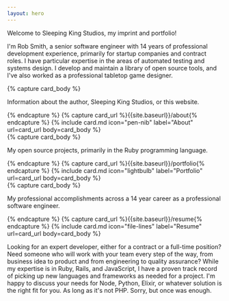 ```yaml
---
layout: hero
---
```


<p class="is-size-5">
  Welcome to <span class="has-text-success has-text-weight-semibold">Sleeping King Studios</span>, my imprint and portfolio!
</p>

<p>
  I'm Rob Smith, a senior software engineer with 14 years of professional development experience, primarily for startup companies and contract roles. I have particular expertise in the areas of automated testing and systems design. I develop and maintain a library of open source tools, and I've also worked as a professional tabletop game designer.
</p>

<div class="fixed-grid has-1-cols-mobile has-3-cols mt-5 mb-5">
  <div class="grid">
    <div class="cell is-flex">
      {% capture card_body %}<p>
        Information about the author, Sleeping King Studios, or this website.
      </p>{% endcapture %}
      {% capture card_url %}{{site.baseurl}}/about{% endcapture %}
      {% include card.md icon="pen-nib" label="About" url=card_url body=card_body %}
    </div>
    <div class="cell is-flex">
      {% capture card_body %}<p>
        My open source projects, primarily in the
        <span class="has-text-danger-40">
          <i class="fa fa-gem"></i>
          Ruby
        </span>
        programming language.
      </p>{% endcapture %}
      {% capture card_url %}{{site.baseurl}}/portfolio{% endcapture %}
      {% include card.md icon="lightbulb" label="Portfolio" url=card_url body=card_body %}
    </div>
    <div class="cell is-flex">
      {% capture card_body %}<p>
        My professional accomplishments across a 14 year career as a professional software engineer.
      </p>{% endcapture %}
      {% capture card_url %}{{site.baseurl}}/resume{% endcapture %}
      {% include card.md icon="file-lines" label="Resume" url=card_url body=card_body %}
    </div>
  </div>
</div>

<p>
  Looking for an expert developer, either for a contract or a full-time position? Need someone who will work with your team every step of the way, from business idea to product and from engineering to quality assurance? While my expertise is in Ruby, Rails, and JavaScript, I have a proven track record of picking up new languages and frameworks as needed for a project. I'm happy to discuss your needs for Node, Python, Elixir, or whatever solution is the right fit for you. <span class="is-size-7">As long as it's not PHP. Sorry, but once was enough.</span>
</p>
